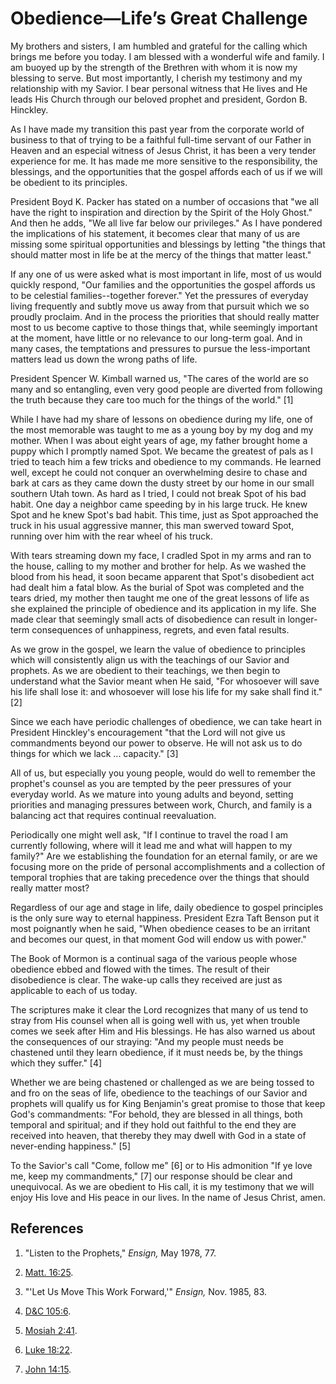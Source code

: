 # Obedience—Life’s Great Challenge

My brothers and sisters, I am humbled and grateful for the calling which
brings me before you today. I am blessed with a wonderful wife and family. I
am buoyed up by the strength of the Brethren with whom it is now my blessing
to serve. But most importantly, I cherish my testimony and my relationship
with my Savior. I bear personal witness that He lives and He leads His Church
through our beloved prophet and president, Gordon B. Hinckley.

As I have made my transition this past year from the corporate world of
business to that of trying to be a faithful full-time servant of our Father in
Heaven and an especial witness of Jesus Christ, it has been a very tender
experience for me. It has made me more sensitive to the responsibility, the
blessings, and the opportunities that the gospel affords each of us if we will
be obedient to its principles.

President Boyd K. Packer has stated on a number of occasions that "we all have
the right to inspiration and direction by the Spirit of the Holy Ghost." And
then he adds, "We all live far below our privileges." As I have pondered the
implications of his statement, it becomes clear that many of us are missing
some spiritual opportunities and blessings by letting "the things that should
matter most in life be at the mercy of the things that matter least."

If any one of us were asked what is most important in life, most of us would
quickly respond, "Our families and the opportunities the gospel affords us to
be celestial families--together forever." Yet the pressures of everyday living
frequently and subtly move us away from that pursuit which we so proudly
proclaim. And in the process the priorities that should really matter most to
us become captive to those things that, while seemingly important at the
moment, have little or no relevance to our long-term goal. And in many cases,
the temptations and pressures to pursue the less-important matters lead us
down the wrong paths of life.

President Spencer W. Kimball warned us, "The cares of the world are so many
and so entangling, even very good people are diverted from following the truth
because they care too much for the things of the world." [1]

While I have had my share of lessons on obedience during my life, one of the
most memorable was taught to me as a young boy by my dog and my mother. When I
was about eight years of age, my father brought home a puppy which I promptly
named Spot. We became the greatest of pals as I tried to teach him a few
tricks and obedience to my commands. He learned well, except he could not
conquer an overwhelming desire to chase and bark at cars as they came down the
dusty street by our home in our small southern Utah town. As hard as I tried,
I could not break Spot of his bad habit. One day a neighbor came speeding by
in his large truck. He knew Spot and he knew Spot's bad habit. This time, just
as Spot approached the truck in his usual aggressive manner, this man swerved
toward Spot, running over him with the rear wheel of his truck.

With tears streaming down my face, I cradled Spot in my arms and ran to the
house, calling to my mother and brother for help. As we washed the blood from
his head, it soon became apparent that Spot's disobedient act had dealt him a
fatal blow. As the burial of Spot was completed and the tears dried, my mother
then taught me one of the great lessons of life as she explained the principle
of obedience and its application in my life. She made clear that seemingly
small acts of disobedience can result in longer-term consequences of
unhappiness, regrets, and even fatal results.

As we grow in the gospel, we learn the value of obedience to principles which
will consistently align us with the teachings of our Savior and prophets. As
we are obedient to their teachings, we then begin to understand what the
Savior meant when He said, "For whosoever will save his life shall lose it:
and whosoever will lose his life for my sake shall find it." [2]

Since we each have periodic challenges of obedience, we can take heart in
President Hinckley's encouragement "that the Lord will not give us
commandments beyond our power to observe. He will not ask us to do things for
which we lack ... capacity." [3]

All of us, but especially you young people, would do well to remember the
prophet's counsel as you are tempted by the peer pressures of your everyday
world. As we mature into young adults and beyond, setting priorities and
managing pressures between work, Church, and family is a balancing act that
requires continual reevaluation.

Periodically one might well ask, "If I continue to travel the road I am
currently following, where will it lead me and what will happen to my family?"
Are we establishing the foundation for an eternal family, or are we focusing
more on the pride of personal accomplishments and a collection of temporal
trophies that are taking precedence over the things that should really matter
most?

Regardless of our age and stage in life, daily obedience to gospel principles
is the only sure way to eternal happiness. President Ezra Taft Benson put it
most poignantly when he said, "When obedience ceases to be an irritant and
becomes our quest, in that moment God will endow us with power."

The Book of Mormon is a continual saga of the various people whose obedience
ebbed and flowed with the times. The result of their disobedience is clear.
The wake-up calls they received are just as applicable to each of us today.

The scriptures make it clear the Lord recognizes that many of us tend to stray
from His counsel when all is going well with us, yet when trouble comes we
seek after Him and His blessings. He has also warned us about the consequences
of our straying: "And my people must needs be chastened until they learn
obedience, if it must needs be, by the things which they suffer." [4]

Whether we are being chastened or challenged as we are being tossed to and fro
on the seas of life, obedience to the teachings of our Savior and prophets
will qualify us for King Benjamin's great promise to those that keep God's
commandments: "For behold, they are blessed in all things, both temporal and
spiritual; and if they hold out faithful to the end they are received into
heaven, that thereby they may dwell with God in a state of never-ending
happiness." [5]

To the Savior's call "Come, follow me" [6]  or to His admonition "If ye love
me, keep my commandments," [7]  our response should be clear and unequivocal.
As we are obedient to His call, it is my testimony that we will enjoy His love
and His peace in our lives. In the name of Jesus Christ, amen.

## References

  1.  "Listen to the Prophets," _Ensign,_ May 1978, 77.

  2.   [Matt. 16:25](https://www.lds.org/scriptures/nt/matt/16.25?lang=eng#24).

  3.  "'Let Us Move This Work Forward,'" _Ensign,_ Nov. 1985, 83.

  4.   [D&amp;C 105:6](https://www.lds.org/scriptures/dc-testament/dc/105.6?lang=eng#5).

  5.   [Mosiah 2:41](https://www.lds.org/scriptures/bofm/mosiah/2.41?lang=eng#40).

  6.   [Luke 18:22](https://www.lds.org/scriptures/nt/luke/18.22?lang=eng#21).

  7.   [John 14:15](https://www.lds.org/scriptures/nt/john/14.15?lang=eng#14).

